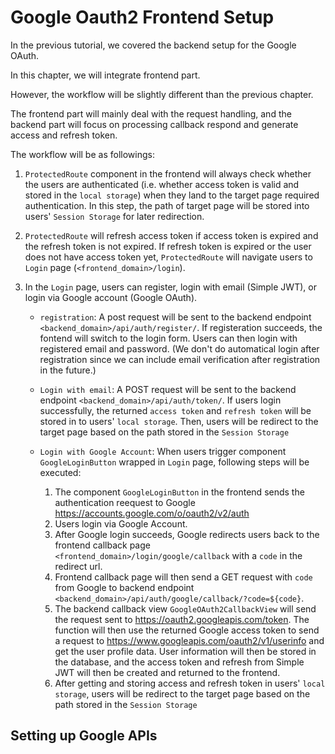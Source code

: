 # Google Oauth2 Frontend Setup

In the previous tutorial, we covered the backend setup for the Google OAuth.

In this chapter, we will integrate frontend part.

However, the workflow will be slightly different than the previous chapter.

The frontend part will mainly deal with the request handling, and the backend part will focus on processing callback respond and generate access and refresh token.

The workflow will be as followings:

1. `ProtectedRoute` component in the frontend will always check whether the users are authenticated (i.e. whether access token is valid and stored in the `local storage`) when they land to the target page required authentication. In this step, the path of target page will be stored into users' `Session Storage` for later redirection.

2. `ProtectedRoute` will refresh access token if access token is expired and the refresh token is not expired. If refresh token is expired or the user does not have access token yet, `ProtectedRoute` will navigate users to `Login` page (`<frontend_domain>/login`).

3. In the `Login` page, users can register, login with email (Simple JWT), or login via Google account (Google OAuth).

    * `registration`: A post request will be sent to the backend endpoint `<backend_domain>/api/auth/register/`. If registeration succeeds, the fontend will switch to the login form. Users can then login with registered email and password. (We don't do automatical login after registration since we can include email verification after registration in the future.)

    * `Login with email`: A POST request will be sent to the backend endpoint `<backend_domain>/api/auth/token/`. If users login successfully, the returned `access token` and `refresh token` will be stored in to users' `local storage`. Then, users will be redirect to the target page based on the path stored in the `Session Storage`

    * `Login with Google Account`: When users trigger component `GoogleLoginButton` wrapped in `Login` page, following steps will be executed:
        1. The component `GoogleLoginButton` in the frontend sends the authentication reequest to Google <https://accounts.google.com/o/oauth2/v2/auth>
        2. Users login via Google Account.
        3. After Google login succeeds, Google redirects users back to the frontend callback page `<frontend_domain>/login/google/callback` with a `code` in the redirect url.
        4. Frontend callback page will then send a GET request with `code` from Google to backend endpoint `<backend_domain>/api/auth/google/callback/?code=${code}`.
        5. The backend callback view `GoogleOAuth2CallbackView` will send the request sent to <https://oauth2.googleapis.com/token>. The function will then use the returned Google access token to send a request to <https://www.googleapis.com/oauth2/v1/userinfo> and get the user profile data. User information will then be stored in the database, and the access token and refresh from Simple JWT will then be created and returned to the frontend.
        6. After getting and storing access and refresh token in users' `local storage`, users will be redirect to the target page based on the path stored in the `Session Storage`

## Setting up Google APIs